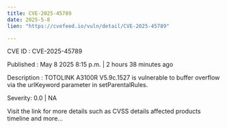 ```yaml
---
title: CVE-2025-45789
date: 2025-5-8
lien: "https://cvefeed.io/vuln/detail/CVE-2025-45789"

---
```


CVE ID : CVE-2025-45789

Published :  May 8
2025
8:15 p.m. | 2 hours
38 minutes ago

Description : TOTOLINK A3100R V5.9c.1527 is vulnerable to buffer overflow via the urlKeyword parameter in setParentalRules.

Severity: 0.0 | NA

Visit the link for more details
such as CVSS details
affected products
timeline
and more...
